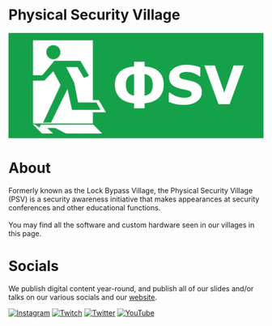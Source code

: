 # Physical Security Village

![Physical Security Village](/profile/img/logo-wide.png)

# About
Formerly known as the Lock Bypass Village, the Physical Security Village (PSV) is a security awareness initiative that makes appearances at security conferences and other educational functions.<br><br>You may find all the software and custom hardware seen in our villages in this page.

# Socials
We publish digital content year-round, and publish all of our slides and/or talks on our various socials and our [website](https://physsec.org).

[![Instagram](https://img.shields.io/badge/Instagram-%23E4405F.svg?logo=Instagram&logoColor=white)](https://instagram.com/asd) [![Twitch](https://img.shields.io/badge/Twitch-%239146FF.svg?logo=Twitch&logoColor=white)](https://twitch.tv/asd) [![Twitter](https://img.shields.io/badge/Twitter-%231DA1F2.svg?logo=Twitter&logoColor=white)](https://twitter.com/asd) [![YouTube](https://img.shields.io/badge/YouTube-%23FF0000.svg?logo=YouTube&logoColor=white)](https://youtube.com/c/asd) 
